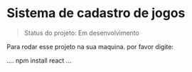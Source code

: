 <h1>Sistema de cadastro de jogos</h1>

>Status do projeto: Em desenvolvimento

Para rodar esse projeto na sua  maquina. por favor digite:

....
npm install react
...
